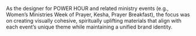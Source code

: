 As the designer for POWER HOUR and related ministry events (e.g., Women’s Ministries Week of Prayer, Kesha, Prayer Breakfast), the focus was on creating visually cohesive, spiritually uplifting materials that align with each event’s unique theme while maintaining a unified brand identity.
